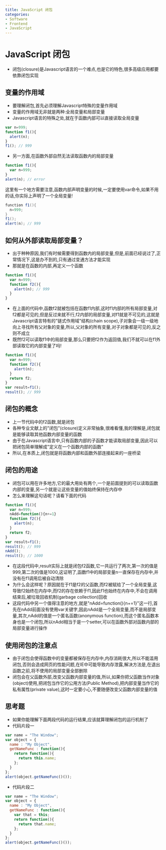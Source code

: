```yaml
---
title: JavaScript 闭包
categories:
- Software
- Frontend
- JavaScript
---
```

# JavaScript 闭包

- 闭包(closure)是Javascript语言的一个难点,也是它的特色,很多高级应用都要依靠闭包实现

## 变量的作用域

- 要理解闭包,首先必须理解Javascript特殊的变量作用域
- 变量的作用域无非就是两种:全局变量和局部变量
- Javascript语言的特殊之处,就在于函数内部可以直接读取全局变量

```js
var n=999;
function f1(){
  alert(n);
}
f1(); // 999
```

- 另一方面,在函数外部自然无法读取函数内的局部变量

```js
function f1(){
  var n=999;
}
alert(n); // error
```

这里有一个地方需要注意,函数内部声明变量的时候,一定要使用var命令,如果不用的话,你实际上声明了一个全局变量!

```java
function f1(){
  n=999;
}
f1();
alert(n); // 999
```

## 如何从外部读取局部变量？

- 出于种种原因,我们有时候需要得到函数内的局部变量,但是,前面已经说过了,正常情况下,这是办不到的,只有通过变通方法才能实现
- 那就是在函数的内部,再定义一个函数

```js
function f1(){
  var n=999;
  function f2(){
    alert(n); // 999
  }
}
```

- 在上面的代码中,函数f2就被包括在函数f1内部,这时f1内部的所有局部变量,对f2都是可见的,但是反过来就不行,f2内部的局部变量,对f1就是不可见的,这就是Javascript语言特有的"链式作用域"结构(chain scope),子对象会一级一级地向上寻找所有父对象的变量,所以,父对象的所有变量,对子对象都是可见的,反之则不成立
- 既然f2可以读取f1中的局部变量,那么只要把f2作为返回值,我们不就可以在f1外部读取它的内部变量了吗!

```js
function f1(){
  var n=999;
  function f2(){
    alert(n);
  }
  return f2;
}
var result=f1();
result(); // 999
```

## 闭包的概念

- 上一节代码中的f2函数,就是闭包
- 各种专业文献上的"闭包"(closure)定义非常抽象,很难看懂,我的理解是,闭包就是能够读取其他函数内部变量的函数
- 由于在Javascript语言中,只有函数内部的子函数才能读取局部变量,因此可以把闭包简单理解成"定义在一个函数内部的函数"
- 所以,在本质上,闭包就是将函数内部和函数外部连接起来的一座桥梁

## 闭包的用途

- 闭包可以用在许多地方,它的最大用处有两个,一个是前面提到的可以读取函数内部的变量,另一个就是让这些变量的值始终保持在内存中
- 怎么来理解这句话呢？请看下面的代码

```js
function f1(){
  var n=999;
  nAdd=function(){n+=1}
  function f2(){
    alert(n);
  }
  return f2;
}
var result=f1();
result(); // 999
nAdd();
result(); // 1000
```

- 在这段代码中,result实际上就是闭包f2函数,它一共运行了两次,第一次的值是999,第二次的值是1000,这证明了,函数f1中的局部变量n一直保存在内存中,并没有在f1调用后被自动清除
- 为什么会这样呢？原因就在于f1是f2的父函数,而f2被赋给了一个全局变量,这导致f2始终在内存中,而f2的存在依赖于f1,因此f1也始终在内存中,不会在调用结束后,被垃圾回收机制(garbage collection)回收
- 这段代码中另一个值得注意的地方,就是"nAdd=function(){n+=1}"这一行,首先在nAdd前面没有使用var关键字,因此nAdd是一个全局变量,而不是局部变量,其次,nAdd的值是一个匿名函数(anonymous function),而这个匿名函数本身也是一个闭包,所以nAdd相当于是一个setter,可以在函数外部对函数内部的局部变量进行操作

## 使用闭包的注意点

- 由于闭包会使得函数中的变量都被保存在内存中,内存消耗很大,所以不能滥用闭包,否则会造成网页的性能问题,在IE中可能导致内存泄露,解决方法是,在退出函数之前,将不使用的局部变量全部删除
- 闭包会在父函数外部,改变父函数内部变量的值,所以,如果你把父函数当作对象(object)使用,把闭包当作它的公用方法(Public Method),把内部变量当作它的私有属性(private value),这时一定要小心,不要随便改变父函数内部变量的值

## 思考题

- 如果你能理解下面两段代码的运行结果,应该就算理解闭包的运行机制了
- 代码片段一

```js
var name = "The Window";
var object = {
  name : "My Object",
  getNameFunc : function(){
    return function(){
      return this.name;
    };
  }
};
alert(object.getNameFunc()());
```

- 代码片段二

```js
var name = "The Window";
var object = {
  name : "My Object",
  getNameFunc : function(){
    var that = this;
    return function(){
      return that.name;
    };
  }
};
alert(object.getNameFunc()());
```

